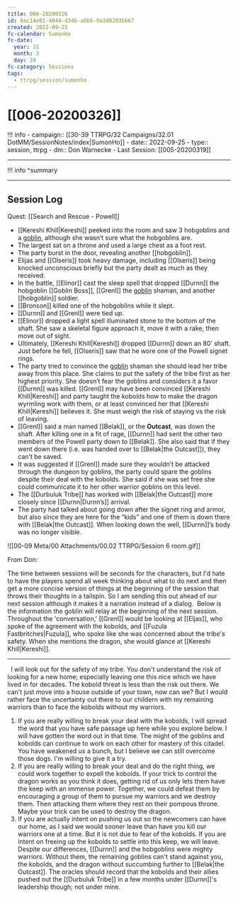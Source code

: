 ```yaml
---
title: 006-20200326
id: 0ac14e01-4044-434b-a8bb-9a3d0203bb67
created: 2022-09-25
fc-calendar: SumonHo
fc-date:
  year: 31
  month: 3
  day: 24
fc-category: Sessions
tags:
  - ttrpg/session/sumonho
---
```


# [[006-20200326]]

!!! info
    - campaign:: [[30-39 TTRPG/32 Campaigns/32.01 DotMM/SessionNotes/index|SumonHo]]
    - date:: 2022-09-25
    - type:: session, ttrpg
    - dm:: Don Warnecke
    - Last Session: [[005-20200319]]


---

!!! info
    ^summary

---


## Session Log


Quest: [[Search and Rescue - Powell]]

- [[Kereshi Khill|Kereshi]] peeked into the room and saw 3 hobgoblins and a [goblin](https://ddb.ac/monsters/goblin), although she wasn’t sure what the hobgoblins are.
- The largest sat on a throne and used a large chest as a foot rest.
- The party burst in the door, revealing another [[hobgoblin]].
- Elijas and [[Olseris]] took heavy damage, including [[Olseris]] being knocked unconscious briefly but the party dealt as much as they received.
- In the battle, [[Elinor]] cast the sleep spell that dropped [[Durnn]] the hobgoblin [[Goblin Boss]], [[Grenl]] the [goblin](https://ddb.ac/monsters/goblin) shaman, and another [[hobgoblin]] soldier.
- [[Bronson]] killed one of the hobgoblins while it slept.
- [[Durnn]] and [[Grenl]] were tied up.
- [[Elinor]] dropped a light spell illuminated stone to the bottom of the shaft. She saw a skeletal figure approach it, move it with a rake, then move out of sight.
- Ultimately, [[Kereshi Khill|Kereshi]] dropped [[Durnn]] down an 80’ shaft. Just before he fell, [[Olseris]] saw that he wore one of the Powell signet rings.
- The party tried to convince the [goblin](https://ddb.ac/monsters/goblin) shaman she should lead her tribe away from this place. She claims to put the safety of the tribe first as her highest priority. She doesn’t fear the goblins and considers it a favor [[Durnn]] was killed. [[Grenl]] may have been convinced [[Kereshi Khill|Kereshi]] and party taught the kobolds how to make the dragon wyrmling work with them, or at least convinced her that [[Kereshi Khill|Kereshi]] believes it. She must weigh the risk of staying vs the risk of leaving.
- [[Grenl]] said a man named [[Belak]], or the **Outcast**, was down the shaft. After killing one in a fit of rage, [[Durnn]] had sent the other two members of the Powell party down to [[Belak]]. She also said that if they went down there (i.e. was handed over to [[Belak|the Outcast]]), they can’t be saved.
- It was suggested if [[Grenl]] made sure they wouldn’t be attacked through the dungeon by goblins, the party could spare the goblins despite their deal with the kobolds. She said if she was set free she could communicate it to her other warrior goblins on this level.
- The [[Durbuluk Tribe]] has worked with [[Belak|the Outcast]] more closely since [[Durnn|Durnn’s]] arrival.
- The party had talked about going down after the signet ring and armor, but also since they are here for the “kids” and one of them is down there with [[Belak|the Outcast]]. When looking down the well,  [[Durnn]]’s body was no longer visible.


![[00-09 Meta/00 Attachments/00.02 TTRPG/Session 6 room.gif]]


From Don:

The time between sessions will be seconds for the characters, but I'd hate to have the players spend all week thinking about what to do next and then get a more concise version of things at the beginning of the session that throws their thoughts in a tailspin. So I am sending this out ahead of our next session although it makes it a narration instead of a dialog.  Below is the information the goblin will relay at the beginning of the next session. Throughout the 'conversation,' [[Grenl]] would be looking at [[Eljas]], who spoke of the agreement with the kobolds, and [[Fuzula Fastbritches|Fuzula]], who spoke like she was concerned about the tribe's safety. When she mentions the dragon, she would glance at [[Kereshi Khill|Kereshi]].  
  
***  
  I will look out for the safety of my tribe. You don't understand the risk of looking for a new home; especially leaving one this nice which we have lived in for decades. The kobold threat is less than the risk out there. We can't just move into a house outside of your town, now can we? But I would rather face the uncertainty out there to our childern with my remaining warriors than to face the kobolds without my warriors.  
1. If you are really willing to break your deal with the kobolds, I will spread the word that you have safe passage up here while you explore below. I will have gotten the word out in that time. The might of the goblins and kobolds can continue to work on each other for mastery of this citadel. You have weakened us a bunch, but I believe we can still overcome those dogs. I'm willing to give it a try.  
2. If you are really willing to break your deal and do the right thing, we could work together to expell the kobolds. If your trick to control the dragon works as you think it does, getting rid of us only lets them have the keep with an immense power. Together, we could defeat them by encouraging a group of them to pursue my warriors and we destroy them. Then attacking them where they rest on their pompous throne. Maybe your trick can be used to destroy the dragon.  
3. If you are actually intent on pushing us out so the newcomers can have our home, as I said we would sooner leave than have you kill our warriors one at a time. But it is not due to fear of the kobolds. If you are intent on freeing up the kobolds to settle into this keep, we will leave. Despite our differences, [[Durnn]] and the hobgoblins were mighty warriors. Without them, the remaining goblins can't stand against you, the kobolds, and the dragon without succumbing further to [[Belak|the Outcast]]. The oracles should record that the kobolds and their allies pushed out the [[Durbuluk Tribe]] in a few months under [[Durnn]]'s leadership though; not under mine.

